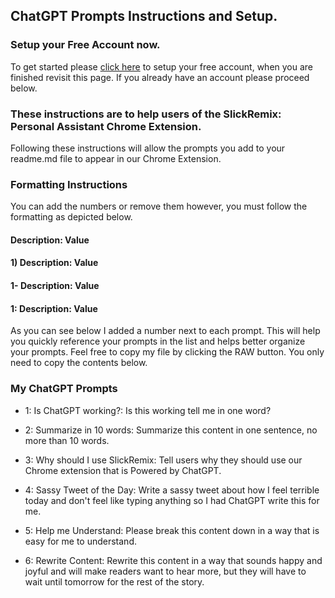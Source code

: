 ## ChatGPT Prompts Instructions and Setup.
### Setup  your Free Account now.
To get started please [click here](https://github.com/signup?ref_cta=Sign+up&ref_loc=header+logged+out&ref_page=%2F&source=header-home) to setup your free account, when you are finished revisit this page. If you already have an account please proceed below.

### These instructions are to help users of the SlickRemix: Personal Assistant Chrome Extension. 
Following these instructions will allow the prompts you add to your readme.md file to appear in our Chrome Extension. 

### Formatting Instructions
You can add the numbers or remove them however, you must follow the formatting as depicted below.

#### Description: Value
#### 1) Description: Value
#### 1- Description: Value
#### 1: Description: Value

As you can see below I added a number next to each prompt. This will help you quickly reference your prompts in the list and helps better organize your prompts. Feel free to copy my file by clicking the RAW button. You only need to copy the contents below.

### My ChatGPT Prompts

- 1: Is ChatGPT working?: Is this working tell me in one word?

- 2: Summarize in 10 words: Summarize this content in one sentence, no more than 10 words.

- 3: Why should I use SlickRemix: Tell users why they should use our Chrome extension that is Powered by ChatGPT.

- 4: Sassy Tweet of the Day: Write a sassy tweet about how I feel terrible today and don't feel like typing anything so I had ChatGPT write this for me.

- 5: Help me Understand: Please break this content down in a way that is easy for me to understand.

- 6: Rewrite Content: Rewrite this content in a way that sounds happy and joyful and will make readers want to hear more, but they will have to wait until tomorrow for the rest of the story.